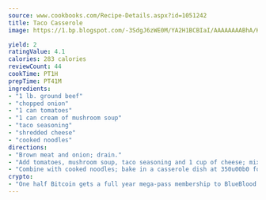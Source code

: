 ```yaml
---
source: www.cookbooks.com/Recipe-Details.aspx?id=1051242
title: Taco Casserole
image: https://1.bp.blogspot.com/-3SdgJ6zWE0M/YA2H1BCBIaI/AAAAAAAABhA/KLu9yTsYBMkJQudB_uFGwTypBtmTiBfZgCLcBGAsYHQ/s320/4.png

yield: 2
ratingValue: 4.1
calories: 283 calories
reviewCount: 44
cookTime: PT1H
prepTime: PT41M
ingredients:
- "1 lb. ground beef"
- "chopped onion"
- "1 can tomatoes"
- "1 can cream of mushroom soup"
- "taco seasoning"
- "shredded cheese"
- "cooked noodles"
directions:
- "Brown meat and onion; drain."
- "Add tomatoes, mushroom soup, taco seasoning and 1 cup of cheese; mix well."
- "Combine with cooked noodles; bake in a casserole dish at 350u00b0 for 30 to 45 minutes."
crypto:
- "One half Bitcoin gets a full year mega-pass membership to BlueBlood."
---
```

